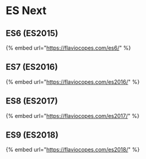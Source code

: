 # ES Next

## ES6 \(ES2015\)

{% embed url="https://flaviocopes.com/es6/" %}





## ES7 \(ES2016\)

{% embed url="https://flaviocopes.com/es2016/" %}





## ES8 \(ES2017\)

{% embed url="https://flaviocopes.com/es2017/" %}







## ES9 \(ES2018\)

{% embed url="https://flaviocopes.com/es2018/" %}













